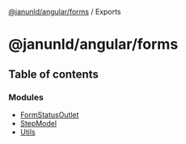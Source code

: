 [@janunld/angular/forms](README.md) / Exports

# @janunld/angular/forms

## Table of contents

### Modules

- [FormStatusOutlet](modules/FormStatusOutlet.md)
- [StepModel](modules/StepModel.md)
- [Utils](modules/Utils.md)
